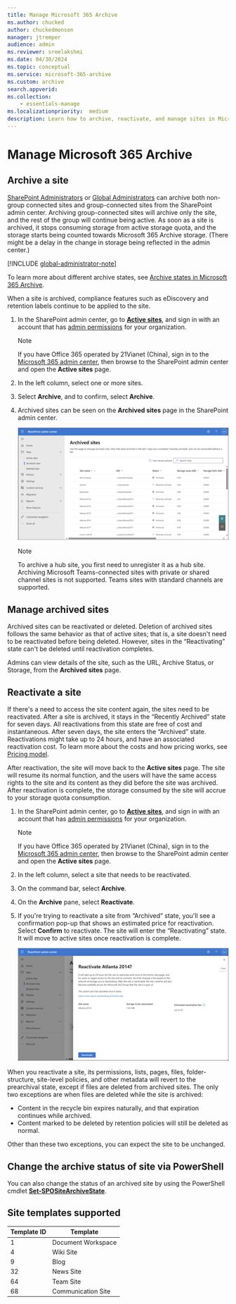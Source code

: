 ```yaml
---
title: Manage Microsoft 365 Archive
ms.author: chucked
author: chuckedmonson
manager: jtremper
audience: admin
ms.reviewer: sreelakshmi
ms.date: 04/30/2024
ms.topic: conceptual
ms.service: microsoft-365-archive
ms.custom: archive
search.appverid:
ms.collection:
    - essentials-manage
ms.localizationpriority:  medium
description: Learn how to archive, reactivate, and manage sites in Microsoft 365 Archive.
---
```


# Manage Microsoft 365 Archive

## Archive a site

[SharePoint Administrators](/entra/identity/role-based-access-control/permissions-reference#sharepoint-administrator) or [Global Administrators](/entra/identity/role-based-access-control/permissions-reference#global-administrator) can archive both non-group connected sites and group-connected sites from the SharePoint admin center. Archiving group-connected sites will archive only the site, and the rest of the group will continue being active. As soon as a site is archived, it stops consuming storage from active storage quota, and the storage starts being counted towards Microsoft 365 Archive storage. (There might be a delay in the change in storage being reflected in the admin center.)

[!INCLUDE [global-administrator-note](../includes/global-administrator-note.md)]

To learn more about different archive states, see [Archive states in Microsoft 365 Archive](archive-states.md).

When a site is archived, compliance features such as eDiscovery and retention labels continue to be applied to the site.

1. In the SharePoint admin center, go to [**Active sites**](https://go.microsoft.com/fwlink/?linkid=2185220), and sign in with an account that has [admin permissions](/sharepoint/sharepoint-admin-role) for your organization.

   > [!NOTE]
   > If you have Office 365 operated by 21Vianet (China), sign in to the [Microsoft 365 admin center](https://go.microsoft.com/fwlink/p/?linkid=850627), then browse to the SharePoint admin center and open the **Active sites** page.

2. In the left column, select one or more sites.

3. Select **Archive**, and to confirm, select **Archive**.

4. Archived sites can be seen on the **Archived sites** page in the SharePoint admin center.

    ![Screenshot of the Archived sites page in the SharePoint admin center.](../media/m365-archive/archived-sites-page.png)

    > [!NOTE]
    > To archive a hub site, you first need to unregister it as a hub site. Archiving Microsoft Teams-connected sites with private or shared channel sites is not supported. Teams sites with standard channels are supported.

## Manage archived sites

Archived sites can be reactivated or deleted. Deletion of archived sites follows the same behavior as that of active sites; that is, a site doesn't need to be reactivated before being deleted. However, sites in the “Reactivating” state can't be deleted until reactivation completes.

Admins can view details of the site, such as the URL, Archive Status, or Storage, from the **Archived sites** page.

## Reactivate a site

If there's a need to access the site content again, the sites need to be reactivated. After a site is archived, it stays in the “Recently Archived” state for seven days. All reactivations from this state are free of cost and instantaneous. After seven days, the site enters the “Archived” state. Reactivations might take up to 24 hours, and have an associated reactivation cost. To learn more about the costs and how pricing works, see [Pricing model](archive-pricing.md).

After reactivation, the site will move back to the **Active sites** page. The site will resume its normal function, and the users will have the same access rights to the site and its content as they did before the site was archived. After reactivation is complete, the storage consumed by the site will accrue to your storage quota consumption.

1. In the SharePoint admin center, go to [**Active sites**](https://go.microsoft.com/fwlink/?linkid=2185220), and sign in with an account that has [admin permissions](/sharepoint/sharepoint-admin-role) for your organization.

   > [!NOTE]
   > If you have Office 365 operated by 21Vianet (China), sign in to the [Microsoft 365 admin center](https://go.microsoft.com/fwlink/p/?linkid=850627), then browse to the SharePoint admin center and open the **Active sites** page.

2. In the left column, select a site that needs to be reactivated.

3. On the command bar, select **Archive**.

4. On the **Archive** pane, select **Reactivate**.

5. If you're trying to reactivate a site from “Archived” state, you'll see a confirmation pop-up that shows an estimated price for reactivation. Select **Confirm** to reactivate. The site will enter the “Reactivating” state. It will move to active sites once reactivation is complete.

    ![Screenshot of an example site that you are reactivating in the SharePoint admin center.](../media/m365-archive/reactivate-site-example.png)

When you reactivate a site, its permissions, lists, pages, files, folder-structure, site-level policies, and other metadata will revert to the prearchival state, except if files are deleted from archived sites. The only two exceptions are when files are deleted while the site is archived:

- Content in the recycle bin expires naturally, and that expiration continues while archived.
- Content marked to be deleted by retention policies will still be deleted as normal.

Other than these two exceptions, you can expect the site to be unchanged.  

## Change the archive status of site via PowerShell

You can also change the status of an archived site by using the PowerShell cmdlet [**Set-SPOSiteArchiveState**](/powershell/module/sharepoint-online/set-spositearchivestate?view=sharepoint-ps&preserve-view=true).

## Site templates supported

|Template ID  |Template  |
|---------|---------|
|1     |Document Workspace  |
|4     |Wiki Site           |
|9     |Blog                |
|32    |News Site           |
|64    |Team Site           |
|68    |Communication Site  |
